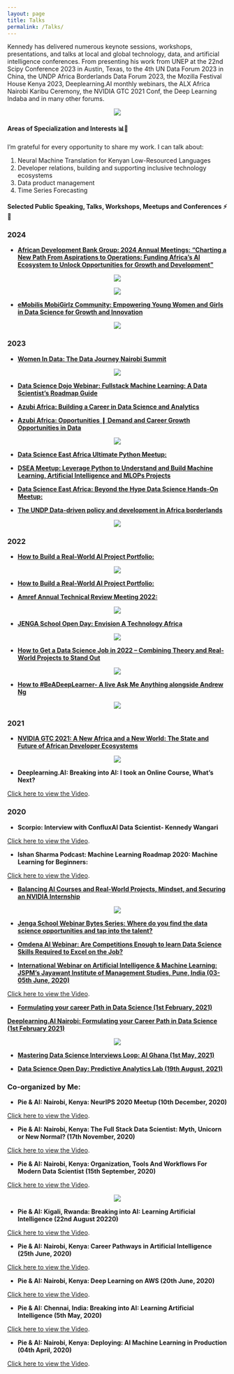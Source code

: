 ```yaml
---
layout: page
title: Talks 
permalink: /Talks/
---
```


Kennedy has delivered numerous keynote sessions, workshops, presentations, and talks at local and global technology, data, and artificial intelligence conferences. From presenting his work from UNEP at the 22nd Scipy Conference 2023 in Austin, Texas, to the 4th UN Data Forum 2023 in China, the UNDP Africa Borderlands Data Forum 2023, the Mozilla Festival House Kenya 2023, Deeplearning.AI monthly webinars, the ALX Africa Nairobi Karibu Ceremony, the NVIDIA GTC 2021 Conf, the Deep Learning Indaba and in many other forums.

<center>
  <figure>
    <img src="https://raw.githubusercontent.com/kennedykwangari/kennedykwangari.github.io/master/images/undp.jpg">
      </figure>
</center>

#### Areas of Specialization and Interests 📊🤖

I’m grateful for every opportunity to share my work. I can talk about:

1.	Neural Machine Translation for Kenyan Low-Resourced Languages
2.	Developer relations, building and supporting inclusive technology ecosystems
3.	Data product management
4.	Time Series Forecasting

#### Selected Public Speaking, Talks, Workshops, Meetups and Conferences ⚡🧠

### 2024

- [**African Development Bank Group: 2024 Annual Meetings: “Charting a New Path From Aspirations to Operations: Funding Africa’s AI Ecosystem to Unlock Opportunities for Growth and Development”**](https://x.com/AfDB_Group/status/1794364385374462182)

<center>
  <figure>
    <img src="https://raw.githubusercontent.com/kennedykwangari/kennedykwangari.github.io/master/images/AFBD2024.jfif">
      </figure>
</center>


<center>
  <figure>
    <img src="https://raw.githubusercontent.com/kennedykwangari/kennedykwangari.github.io/master/images/kennedyafdb.jpg">
      </figure>
</center>



- [**eMobilis MobiGirlz Community: Empowering Young Women and Girls in Data Science for Growth and Innovation**](https://twitter.com/MobbiGirlz/status/1762094091557339574)

<center>
  <figure>
    <img src="https://raw.githubusercontent.com/kennedykwangari/kennedykwangari.github.io/master/images/MobiGirlz.jfif">
      </figure>
</center>


### 2023

- [**Women In Data: The Data Journey Nairobi Summit**](https://twitter.com/womenindataorg/status/1674713197482213377?t=7N0g9mX5Q73vhKFizMk2GA&s=19)

<center>
  <figure>
    <img src="https://raw.githubusercontent.com/kennedykwangari/kennedykwangari.github.io/master/images/kennedynairobi.jpg">
      </figure>
</center>

- [**Data Science Dojo Webinar: Fullstack Machine Learning: A Data Scientist’s  Roadmap Guide**](https://twitter.com/DataScienceDojo/status/1676654430668595201?t=eObnAZp92Ua_-oXxl-ixMA&s=19)


- [**Azubi Africa: Building a Career in Data Science and Analytics**](https://twitter.com/AzubiAfrica/status/1651156723468496907?t=0EwB9XeRjepdXSLMxn1_mQ&s=19)

- [**Azubi Africa: Opportunities ❙ Demand and Career Growth Opportunities in Data**](https://twitter.com/AzubiAfrica/status/1676181044058357762?t=Y4hZewdK-2Qwq5PTaED16w&s=19)

<center>
  <figure>
    <img src="https://raw.githubusercontent.com/kennedykwangari/kennedykwangari.github.io/master/images/alxkaribu.jpg">
      </figure>
</center>


- [**Data Science East Africa Ultimate Python Meetup:**](https://twitter.com/DSEAfrica/status/1534088867422384128?t=fcMhCt88mLkxTRvL7FRrqQ&s=19)
  
- [**DSEA Meetup: Leverage Python to Understand and Build Machine Learning, Artificial Intelligence and MLOPs Projects**](https://twitter.com/DSEAfrica/status/1539263687453712384?t=QKZbylNe6VmWasrUiaodvw&s=19)

- [**Data Science East Africa: Beyond the Hype Data Science Hands-On Meetup:**](https://twitter.com/LuxDevHQ/status/1637790023570292738?t=XIrN_7NNGBWr7P8_5XT9zQ&s=19)


- [**The UNDP Data-driven policy and development in Africa borderlands**](https://www.undp.org/africa/africa-borderlands-centre/blog/data-driven-policy-and-development-africa-borderlands)

<center>
  <figure>
    <img src="https://raw.githubusercontent.com/kennedykwangari/kennedykwangari.github.io/master/images/kennedydata3.jpg">
      </figure>
</center>


### 2022

- [**How to Build a Real-World AI Project Portfolio:**](https://www.youtube.com/live/ctpl3PMU-B4?si=zBoY2-d5SFufz_tP)

<center>
  <figure>
    <img src="https://raw.githubusercontent.com/kennedykwangari/kennedykwangari.github.io/master/images/kennedydli2022.jpg">
      </figure>
</center>

- [**How to Build a Real-World AI Project Portfolio:**](https://twitter.com/DeepLearningAI/status/1592233101010558976?t=JHdc4e_7ju3Xyr5rb-Zagg&s=19)


- [**Amref Annual Technical Review Meeting 2022:**](https://twitter.com/Amref_Kenya/status/1585105307185082368?t=eTx6oJIy8fR12NU2qmik0Q&s=19)

<center>
  <figure>
    <img src="https://raw.githubusercontent.com/kennedykwangari/kennedykwangari.github.io/master/images/kennedyamref.jpg">
      </figure>
</center>


- [**JENGA School Open Day: Envision A Technology Africa**](https://twitter.com/JENGASchool/status/1547980414647558144?t=H2-WIXRqRAXCqm_Ji6h4TQ&s=19)

<center>
  <figure>
    <img src="https://raw.githubusercontent.com/kennedykwangari/kennedykwangari.github.io/master/images/kennedyjenga.jpg">
      </figure>
</center>


- [**How to Get a Data Science Job in 2022 – Combining Theory and Real-World Projects to Stand Out**](https://twitter.com/womenindataorg/status/1674713197482213377?t=7N0g9mX5Q73vhKFizMk2GA&s=19)

<center>
  <figure>
    <img src="https://raw.githubusercontent.com/kennedykwangari/kennedykwangari.github.io/master/images/omdena.jpg">
      </figure>
</center>


- [**How to #BeADeepLearner- A live Ask Me Anything alongside Andrew Ng**](https://www.eventbrite.com/e/how-to-beadeeplearner-a-live-ask-me-anything-tickets-228151977707?aff=ebdsoporgprofile)

<center>
  <figure>
    <img src="https://raw.githubusercontent.com/kennedykwangari/kennedykwangari.github.io/master/images/dli.jfif">
      </figure>
</center>

### 2021

- [**NVIDIA GTC 2021:   A New Africa and a New World: The State and Future of African Developer Ecosystems**](https://www.nvidia.cn/on-demand/session/gtcspring21-e32500/?playlistId=playList-efd5379e-ca6f-4121-b375-37db43c0b3dd)

<center>
  <figure>
    <img src="https://raw.githubusercontent.com/kennedykwangari/kennedykwangari.github.io/master/images/nvidia.jpg">
      </figure>
</center>


 - **Deeplearning.AI:  Breaking into AI: I took an Online Course, What’s Next?**
<p> <a href="https://www.youtube.com/watch?v=QSLh7CUEfXA">Click here to view the Video</a>.</p>

### 2020

- **Scorpio: Interview with ConfluxAI Data Scientist- Kennedy Wangari**
<p> <a href="https://www.youtube.com/watch?v=DsYCAUrxutc">Click here to view the Video</a>.</p>


- **Ishan Sharma Podcast: Machine Learning Roadmap 2020: Machine Learning for Beginners:**
<p> <a href="https://www.youtube.com/watch?v=1ipW1sVIwiM">Click here to view the Video</a>.</p>


- [**Balancing AI Courses and Real-World Projects, Mindset, and Securing an NVIDIA Internship**](https://omdena.com/blog/nvidia-ai/)


<center>
  <figure>
    <img src="https://raw.githubusercontent.com/kennedykwangari/kennedykwangari.github.io/master/images/omdenaevent1.jpg">
      </figure>
</center>


- [**Jenga School Webinar Bytes Series: Where do you find the data science opportunities and tap into the talent?**](https://twitter.com/JENGASchool/status/1323675680077471745/photo/1)



- [**Omdena AI Webinar: Are Competitions Enough to learn Data Science Skills Required to Excel on the Job?**](https://omdena.com/blog/data-science-skills-required/)


- [**International Webinar on Artificial Intelligence & Machine Learning: JSPM’s Jayawant Institute of Management Studies, Pune, India (03-05th June, 2020)**](https://www.facebook.com/jspmjims/posts/international-webinar-on-ai-machine-learning-jspms-jayawant-institute-of-managem/3307946485891445/)

<p> <a href="https://www.youtube.com/watch?v=gK622zgDcOI">Click here to view the Video</a>.</p>



 
- [**Formulating your career Path in Data Science (1st February, 2021)**](https://medium.com/@grivineochieng/first-pie-ai-meetup-kenya-c6dd756929b1)

[**Deeplearning.AI Nairobi: Formulating your Career Path in Data Science (1st February 2021)**](https://www.deeplearning.ai/event/pie-ai-juja/)


<center>
  <figure>
    <img src="https://raw.githubusercontent.com/kennedykwangari/kennedykwangari.github.io/master/images/kennedykwangari11.png">
      </figure>
</center>



- [**Mastering Data Science Interviews Loop: AI Ghana (1st May, 2021)**](https://twitter.com/AIGhana1/status/1386966310601609216)


- [**Data Science Open Day: Predictive Analytics Lab (19th August, 2021)**](https://www.facebook.com/predictiveanalyticske/photos/a.1273856936066227/4258488207603070/)



### Co-organized by Me:


- **Pie & AI: Nairobi, Kenya: NeurIPS 2020 Meetup (10th December, 2020)**
<p> <a href="https://www.youtube.com/watch?v=um73FhxAjBs">Click here to view the Video</a>.</p>



- **Pie & AI: Nairobi, Kenya: The Full Stack Data Scientist: Myth, Unicorn or New Normal? (17th November, 2020)**
<p> <a href="https://www.youtube.com/watch?v=bGzF2oi-veE">Click here to view the Video</a>.</p>



 - **Pie & AI: Nairobi, Kenya: Organization, Tools And Workflows For Modern Data Scientist (15th September, 2020)**
<p> <a href="https://www.youtube.com/watch?v=YoS69_4zWHQ">Click here to view the Video</a>.</p>

<center>
  <figure>
    <img src="https://raw.githubusercontent.com/kennedykwangari/kennedykwangari.github.io/master/images/Omdenawebinar.jpg">
      </figure>
</center>


- **Pie & AI: Kigali, Rwanda: Breaking into AI: Learning Artificial Intelligence (22nd August 20220)**
<p> <a href="https://www.youtube.com/watch?v=zVwl3MYomy4">Click here to view the Video</a>.</p>



- **Pie & AI: Nairobi, Kenya: Career Pathways in Artificial Intelligence (25th June, 2020)**
<p> <a href="https://www.youtube.com/watch?v=ijYJF0V77PA">Click here to view the Video</a>.</p>



- **Pie & AI: Nairobi, Kenya: Deep Learning on AWS (20th June, 2020)**
<p> <a href="https://www.youtube.com/watch?v=xMULvvj9RdM">Click here to view the Video</a>.</p>



 - **Pie & AI: Chennai, India: Breaking into AI: Learning Artificial Intelligence (5th May, 2020)**
<p> <a href="https://www.youtube.com/watch?v=xJYlQ8XgFdk">Click here to view the Video</a>.</p>



- **Pie & AI: Nairobi, Kenya: Deploying: AI Machine Learning in Production (04th April, 2020)**
<p> <a href="https://www.youtube.com/watch?v=LNtQvnDxsew&t=4s">Click here to view the Video</a>.</p>

